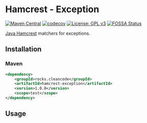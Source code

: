 # Hamcrest - Exception

[![Maven Central](https://img.shields.io/maven-central/v/rocks.cleancode/hamcrest-exception?color=brightgreen)](https://search.maven.org/artifact/rocks.cleancode/hamcrest-exception)
[![codecov](https://codecov.io/gh/clean-code-rocks/hamcrest-java-exception/branch/main/graph/badge.svg?token=TODO)](https://codecov.io/gh/clean-code-rocks/hamcrest-java-exception)
[![License: GPL v3](https://img.shields.io/badge/License-GPLv3-blue.svg)](https://www.gnu.org/licenses/gpl-3.0)
[![FOSSA Status](https://app.fossa.com/api/projects/git%2Bgithub.com%2Fclean-code-rocks%2Fhamcrest-java-exception.svg?type=shield)](https://app.fossa.com/projects/git%2Bgithub.com%2Fclean-code-rocks%2Fhamcrest-java-exception?ref=badge_shield)

[Java Hamcrest](http://hamcrest.org/JavaHamcrest/) matchers for exceptions.

## Installation

### Maven

```xml
<dependency>
    <groupId>rocks.cleancode</groupId>
    <artifactId>hamcrest-exception</artifactId>
    <version>1.0.0</version>
    <scope>test</scope>
</dependency>
```

## Usage
